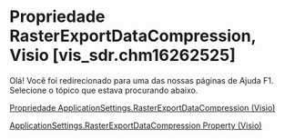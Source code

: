 
# Propriedade RasterExportDataCompression, Visio [vis_sdr.chm16262525]

Olá! Você foi redirecionado para uma das nossas páginas de Ajuda F1. Selecione o tópico que estava procurando abaixo.

[Propriedade ApplicationSettings.RasterExportDataCompression (Visio)](http://msdn.microsoft.com/library/cec938db-1368-7c05-a264-b69ae334a249%28Office.15%29.aspx)

[ApplicationSettings.RasterExportDataCompression Property (Visio)](http://msdn.microsoft.com/library/fea9d5c6-a887-04eb-2293-f46b99eefc4a.aspx)

